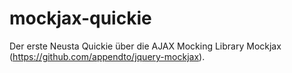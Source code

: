 mockjax-quickie
===============

Der erste Neusta Quickie über die AJAX Mocking Library Mockjax (https://github.com/appendto/jquery-mockjax).
